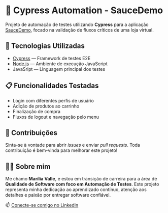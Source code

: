 # 🧪 Cypress Automation - SauceDemo

Projeto de automação de testes utilizando **Cypress** para a aplicação [SauceDemo](https://www.saucedemo.com/), focado na validação de fluxos críticos de uma loja virtual.

## 🚀 Tecnologias Utilizadas

- [Cypress](https://www.cypress.io/) — Framework de testes E2E
- [Node.js](https://nodejs.org/) — Ambiente de execução JavaScript
- JavaSript — Linguagem principal dos testes


## 📋 Funcionalidades Testadas

- Login com diferentes perfis de usuário
- Adição de produtos ao carrinho
- Finalização de compra
- Fluxos de logout e navegação pelo menu

## 🙌 Contribuições

Sinta-se à vontade para abrir *issues* e enviar *pull requests*. Toda contribuição é bem-vinda para melhorar este projeto!


## 👩‍💻 Sobre mim

Me chamo **Marília Valle**, e estou em transição de carreira para a área de **Qualidade de Software com foco em Automação de Testes**. Este projeto representa minha dedicação ao aprendizado contínuo, atenção aos detalhes e paixão por entregar software confiável.

📫 [Conecte-se comigo no LinkedIn](https://www.linkedin.com/in/mariliavalle/)
